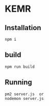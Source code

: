 # KEMR

## Installation 

```
npm i
```

## build

```
npm run build
```

## Running 

```
pm2 server.js  or
nodemon server.js
```